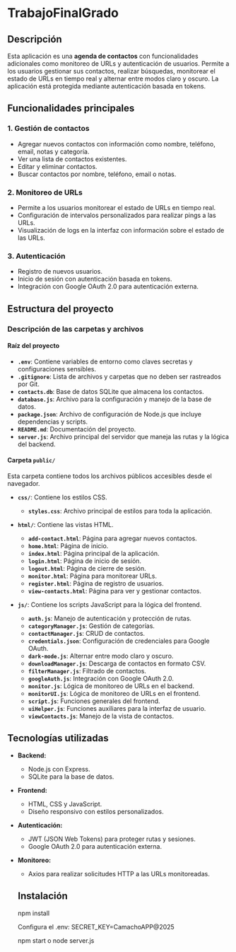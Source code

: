 # TrabajoFinalGrado

## Descripción
Esta aplicación es una **agenda de contactos** con funcionalidades adicionales como monitoreo de URLs y autenticación de usuarios. Permite a los usuarios gestionar sus contactos, realizar búsquedas, monitorear el estado de URLs en tiempo real y alternar entre modos claro y oscuro. La aplicación está protegida mediante autenticación basada en tokens.

## Funcionalidades principales

### 1. **Gestión de contactos**
- Agregar nuevos contactos con información como nombre, teléfono, email, notas y categoría.
- Ver una lista de contactos existentes.
- Editar y eliminar contactos.
- Buscar contactos por nombre, teléfono, email o notas.

### 2. **Monitoreo de URLs**
- Permite a los usuarios monitorear el estado de URLs en tiempo real.
- Configuración de intervalos personalizados para realizar pings a las URLs.
- Visualización de logs en la interfaz con información sobre el estado de las URLs.

### 3. **Autenticación**
- Registro de nuevos usuarios.
- Inicio de sesión con autenticación basada en tokens.
- Integración con Google OAuth 2.0 para autenticación externa.

## Estructura del proyecto
### Descripción de las carpetas y archivos

#### **Raíz del proyecto**
- **`.env`**: Contiene variables de entorno como claves secretas y configuraciones sensibles.
- **`.gitignore`**: Lista de archivos y carpetas que no deben ser rastreados por Git.
- **`contacts.db`**: Base de datos SQLite que almacena los contactos.
- **`database.js`**: Archivo para la configuración y manejo de la base de datos.
- **`package.json`**: Archivo de configuración de Node.js que incluye dependencias y scripts.
- **`README.md`**: Documentación del proyecto.
- **`server.js`**: Archivo principal del servidor que maneja las rutas y la lógica del backend.

#### **Carpeta `public/`**
Esta carpeta contiene todos los archivos públicos accesibles desde el navegador.

- **`css/`**: Contiene los estilos CSS.
  - **`styles.css`**: Archivo principal de estilos para toda la aplicación.

- **`html/`**: Contiene las vistas HTML.
  - **`add-contact.html`**: Página para agregar nuevos contactos.
  - **`home.html`**: Página de inicio.
  - **`index.html`**: Página principal de la aplicación.
  - **`login.html`**: Página de inicio de sesión.
  - **`logout.html`**: Página de cierre de sesión.
  - **`monitor.html`**: Página para monitorear URLs.
  - **`register.html`**: Página de registro de usuarios.
  - **`view-contacts.html`**: Página para ver y gestionar contactos.

- **`js/`**: Contiene los scripts JavaScript para la lógica del frontend.
  - **`auth.js`**: Manejo de autenticación y protección de rutas.
  - **`categoryManager.js`**: Gestión de categorías.
  - **`contactManager.js`**: CRUD de contactos.
  - **`credentials.json`**: Configuración de credenciales para Google OAuth.
  - **`dark-mode.js`**: Alternar entre modo claro y oscuro.
  - **`downloadManager.js`**: Descarga de contactos en formato CSV.
  - **`filterManager.js`**: Filtrado de contactos.
  - **`googleAuth.js`**: Integración con Google OAuth 2.0.
  - **`monitor.js`**: Lógica de monitoreo de URLs en el backend.
  - **`monitorUI.js`**: Lógica de monitoreo de URLs en el frontend.
  - **`script.js`**: Funciones generales del frontend.
  - **`uiHelper.js`**: Funciones auxiliares para la interfaz de usuario.
  - **`viewContacts.js`**: Manejo de la vista de contactos.

## Tecnologías utilizadas
- **Backend:**
  - Node.js con Express.
  - SQLite para la base de datos.
- **Frontend:**
  - HTML, CSS y JavaScript.
  - Diseño responsivo con estilos personalizados.
- **Autenticación:**
  - JWT (JSON Web Tokens) para proteger rutas y sesiones.
  - Google OAuth 2.0 para autenticación externa.
- **Monitoreo:**
  - Axios para realizar solicitudes HTTP a las URLs monitoreadas.
  
  ## Instalación
  npm install

  Configura el .env:
SECRET_KEY=CamachoAPP@2025

    npm start o node server.js


